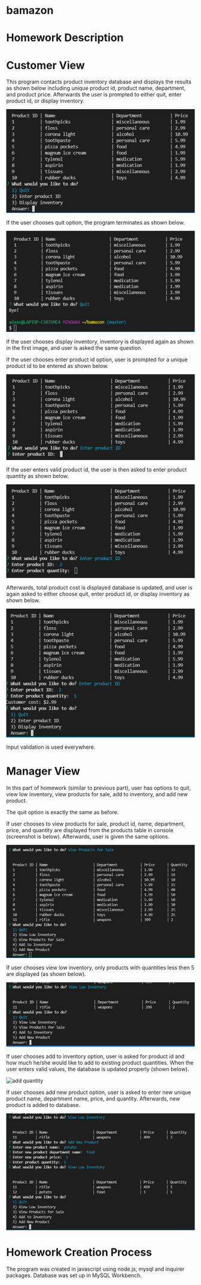 # bamazon

# Homework Description

# Customer View

This program contacts product inventory database and displays the results as shown below including unique product id, product name, department, and product price. Afterwards the user is prompted to either quit, enter product id, or display inventory.

![product inventory](images/display_inventory.PNG)

If the user chooses quit option, the program terminates as shown below.

![quit](images/quit.PNG)

If the user chooses display inventory, inventory is displayed again as shown in the first image, and user is asked the same question.

If the user chooses enter product id option, user is prompted for a unique product id to be entered as shown below.

![product id](images/product_id.PNG)

If the user enters valid product id, the user is then asked to enter product quantity as shown below.

![product quantity](images/product_quantity.PNG)

Afterwards, total product cost is displayed database is updated, and user is again asked to either choose quit, enter product id, or display inventory as shown below.

![update](images/update.PNG)

Input validation is used everywhere.

# Manager View

In this part of homework (similar to previous part), user has options to quit, view low inventory, view products for sale, add to inventory, and add new product.

The quit option is exactly the same as before.

If user chooses to view products for sale, product id, name, department, price, and quantity are displayed from the products table in console (screenshot is below). Afterwards, user is given the same options.

![manager inventory](images/manager_inventory.PNG)

If user chooses view low inventory, only products with quantities less then 5 are displayed (as shown below).

![low inventory](images/low_inventory.PNG)

If user chooses add to inventory option, user is asked for product id and how much he/she would like to add to existing product quantities. When the user enters valid values, the database is updated properly (shown below).

![add quantity](images/manager_add_quanity.PNG)

If user chooses add new product option, user is asked to enter new unique product name, department name, price, and quantity. Afterwards, new product is added to database.

![add new product](images/add_new_product.PNG)

# Homework Creation Process

The program was created in javascript using node.js, mysql and inquirer packages. Database was set up in MySQL Workbench.